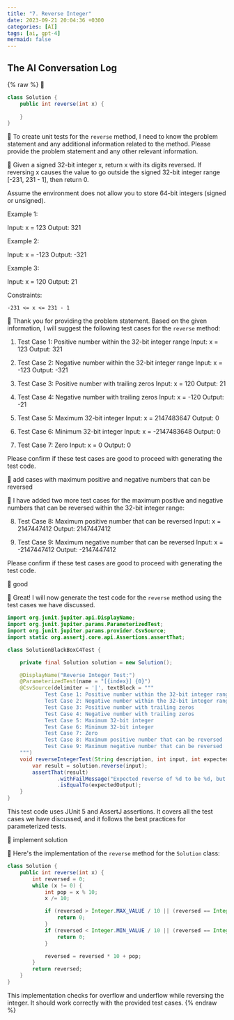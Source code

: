 ```yaml
---
title: "7. Reverse Integer"
date: 2023-09-21 20:04:36 +0300
categories: [AI]
tags: [ai, gpt-4]
mermaid: false
---
```




## The AI Conversation Log

{% raw %}
👤 

```java
class Solution {
    public int reverse(int x) {
        
    }
}
```

🤖 To create unit tests for the `reverse` method, I need to know the problem statement and any additional information related to the method. Please provide the problem statement and any other relevant information.

👤 Given a signed 32-bit integer x, return x with its digits reversed. If reversing x causes the value to go outside the signed 32-bit integer range [-231, 231 - 1], then return 0.

Assume the environment does not allow you to store 64-bit integers (signed or unsigned).

Example 1:

Input: x = 123
Output: 321

Example 2:

Input: x = -123
Output: -321

Example 3:

Input: x = 120
Output: 21

Constraints:

    -231 <= x <= 231 - 1



🤖 Thank you for providing the problem statement. Based on the given information, I will suggest the following test cases for the `reverse` method:

1. Test Case 1: Positive number within the 32-bit integer range
   Input: x = 123
   Output: 321

2. Test Case 2: Negative number within the 32-bit integer range
   Input: x = -123
   Output: -321

3. Test Case 3: Positive number with trailing zeros
   Input: x = 120
   Output: 21

4. Test Case 4: Negative number with trailing zeros
   Input: x = -120
   Output: -21

5. Test Case 5: Maximum 32-bit integer
   Input: x = 2147483647
   Output: 0

6. Test Case 6: Minimum 32-bit integer
   Input: x = -2147483648
   Output: 0

7. Test Case 7: Zero
   Input: x = 0
   Output: 0

Please confirm if these test cases are good to proceed with generating the test code.

👤 add cases with maximum positive and negative numbers that can be reversed 

🤖 I have added two more test cases for the maximum positive and negative numbers that can be reversed within the 32-bit integer range:

8. Test Case 8: Maximum positive number that can be reversed
   Input: x = 2147447412
   Output: 2147447412

9. Test Case 9: Maximum negative number that can be reversed
   Input: x = -2147447412
   Output: -2147447412

Please confirm if these test cases are good to proceed with generating the test code.

👤 good

🤖 Great! I will now generate the test code for the `reverse` method using the test cases we have discussed.

```java
import org.junit.jupiter.api.DisplayName;
import org.junit.jupiter.params.ParameterizedTest;
import org.junit.jupiter.params.provider.CsvSource;
import static org.assertj.core.api.Assertions.assertThat;

class SolutionBlackBoxC4Test {

    private final Solution solution = new Solution();

    @DisplayName("Reverse Integer Test:")
    @ParameterizedTest(name = "[{index}] {0}")
    @CsvSource(delimiter = '|', textBlock = """
            Test Case 1: Positive number within the 32-bit integer range | 123          | 321
            Test Case 2: Negative number within the 32-bit integer range | -123         | -321
            Test Case 3: Positive number with trailing zeros             | 120          | 21
            Test Case 4: Negative number with trailing zeros             | -120         | -21
            Test Case 5: Maximum 32-bit integer                          | 2147483647   | 0
            Test Case 6: Minimum 32-bit integer                          | -2147483648  | 0
            Test Case 7: Zero                                            | 0            | 0
            Test Case 8: Maximum positive number that can be reversed    | 2147447412   | 2147447412
            Test Case 9: Maximum negative number that can be reversed    | -2147447412  | -2147447412
    """)
    void reverseIntegerTest(String description, int input, int expectedOutput) {
        var result = solution.reverse(input);
        assertThat(result)
                .withFailMessage("Expected reverse of %d to be %d, but got %d", input, expectedOutput, result)
                .isEqualTo(expectedOutput);
    }
}
```

This test code uses JUnit 5 and AssertJ assertions. It covers all the test cases we have discussed, and it follows the best practices for parameterized tests.

👤 implement solution

🤖 Here's the implementation of the `reverse` method for the `Solution` class:

```java
class Solution {
    public int reverse(int x) {
        int reversed = 0;
        while (x != 0) {
            int pop = x % 10;
            x /= 10;

            if (reversed > Integer.MAX_VALUE / 10 || (reversed == Integer.MAX_VALUE / 10 && pop > 7)) {
                return 0;
            }
            if (reversed < Integer.MIN_VALUE / 10 || (reversed == Integer.MIN_VALUE / 10 && pop < -8)) {
                return 0;
            }

            reversed = reversed * 10 + pop;
        }
        return reversed;
    }
}
```

This implementation checks for overflow and underflow while reversing the integer. It should work correctly with the provided test cases.
{% endraw %}
